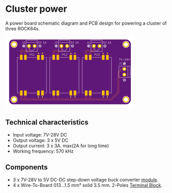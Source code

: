 # Cluster power

A power board schematic diagram and PCB design for powering a cluster of three ROCK64s.

<img src="assets/cluster-power-top.png?raw=true">

## Technical characteristics

* Input voltage: 7V-28V DC
* Output voltage: 3 x 5V DC
* Output current: 3 x 3A. max(2A for long time)
* Working frequency: 570 kHz

## Components

* 3 x 7V-28V to 5V DC-DC step-down voltage buck converter [module](https://www.aliexpress.com/item/32728471522.html).
* 4 x Wire-To-Board 013...1.5 mm² solid 3.5 mm. 2-Poles [Terminal Block](https://www.elfadistrelec.no/en/wire-to-board-terminal-block-013-mm-solid-mm-poles-wuerth-elektronik-691103110002/p/11052527).
